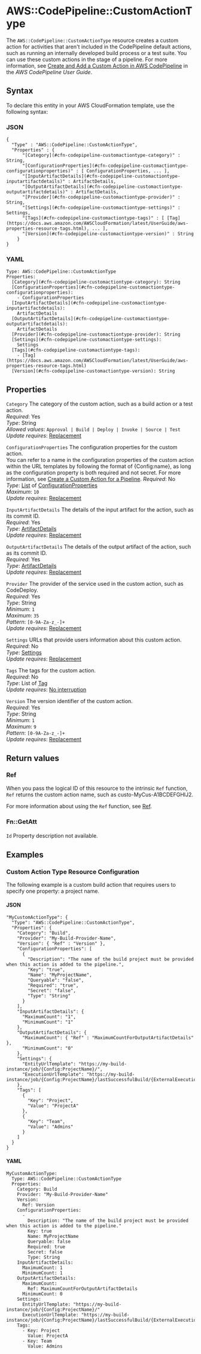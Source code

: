 # AWS::CodePipeline::CustomActionType<a name="aws-resource-codepipeline-customactiontype"></a>

The `AWS::CodePipeline::CustomActionType` resource creates a custom action for activities that aren't included in the CodePipeline default actions, such as running an internally developed build process or a test suite\. You can use these custom actions in the stage of a pipeline\. For more information, see [Create and Add a Custom Action in AWS CodePipeline](https://docs.aws.amazon.com/codepipeline/latest/userguide/how-to-create-custom-action.html) in the _AWS CodePipeline User Guide_\.

## Syntax<a name="aws-resource-codepipeline-customactiontype-syntax"></a>

To declare this entity in your AWS CloudFormation template, use the following syntax:

### JSON<a name="aws-resource-codepipeline-customactiontype-syntax.json"></a>

```
{
  "Type" : "AWS::CodePipeline::CustomActionType",
  "Properties" : {
      "[Category](#cfn-codepipeline-customactiontype-category)" : String,
      "[ConfigurationProperties](#cfn-codepipeline-customactiontype-configurationproperties)" : [ ConfigurationProperties, ... ],
      "[InputArtifactDetails](#cfn-codepipeline-customactiontype-inputartifactdetails)" : ArtifactDetails,
      "[OutputArtifactDetails](#cfn-codepipeline-customactiontype-outputartifactdetails)" : ArtifactDetails,
      "[Provider](#cfn-codepipeline-customactiontype-provider)" : String,
      "[Settings](#cfn-codepipeline-customactiontype-settings)" : Settings,
      "[Tags](#cfn-codepipeline-customactiontype-tags)" : [ [Tag](https://docs.aws.amazon.com/AWSCloudFormation/latest/UserGuide/aws-properties-resource-tags.html), ... ],
      "[Version](#cfn-codepipeline-customactiontype-version)" : String
    }
}
```

### YAML<a name="aws-resource-codepipeline-customactiontype-syntax.yaml"></a>

```
Type: AWS::CodePipeline::CustomActionType
Properties:
  [Category](#cfn-codepipeline-customactiontype-category): String
  [ConfigurationProperties](#cfn-codepipeline-customactiontype-configurationproperties):
    - ConfigurationProperties
  [InputArtifactDetails](#cfn-codepipeline-customactiontype-inputartifactdetails):
    ArtifactDetails
  [OutputArtifactDetails](#cfn-codepipeline-customactiontype-outputartifactdetails):
    ArtifactDetails
  [Provider](#cfn-codepipeline-customactiontype-provider): String
  [Settings](#cfn-codepipeline-customactiontype-settings):
    Settings
  [Tags](#cfn-codepipeline-customactiontype-tags):
    - [Tag](https://docs.aws.amazon.com/AWSCloudFormation/latest/UserGuide/aws-properties-resource-tags.html)
  [Version](#cfn-codepipeline-customactiontype-version): String
```

## Properties<a name="aws-resource-codepipeline-customactiontype-properties"></a>

`Category` <a name="cfn-codepipeline-customactiontype-category"></a>
The category of the custom action, such as a build action or a test action\.  
_Required_: Yes  
_Type_: String  
_Allowed values_: `Approval | Build | Deploy | Invoke | Source | Test`  
_Update requires_: [Replacement](https://docs.aws.amazon.com/AWSCloudFormation/latest/UserGuide/using-cfn-updating-stacks-update-behaviors.html#update-replacement)

`ConfigurationProperties` <a name="cfn-codepipeline-customactiontype-configurationproperties"></a>
The configuration properties for the custom action\.  
You can refer to a name in the configuration properties of the custom action within the URL templates by following the format of \{Config:name\}, as long as the configuration property is both required and not secret\. For more information, see [Create a Custom Action for a Pipeline](https://docs.aws.amazon.com/codepipeline/latest/userguide/how-to-create-custom-action.html)\.
_Required_: No  
_Type_: [List](aws-properties-codepipeline-customactiontype-configurationproperties.md) of [ConfigurationProperties](aws-properties-codepipeline-customactiontype-configurationproperties.md)  
_Maximum_: `10`  
_Update requires_: [Replacement](https://docs.aws.amazon.com/AWSCloudFormation/latest/UserGuide/using-cfn-updating-stacks-update-behaviors.html#update-replacement)

`InputArtifactDetails` <a name="cfn-codepipeline-customactiontype-inputartifactdetails"></a>
The details of the input artifact for the action, such as its commit ID\.  
_Required_: Yes  
_Type_: [ArtifactDetails](aws-properties-codepipeline-customactiontype-artifactdetails.md)  
_Update requires_: [Replacement](https://docs.aws.amazon.com/AWSCloudFormation/latest/UserGuide/using-cfn-updating-stacks-update-behaviors.html#update-replacement)

`OutputArtifactDetails` <a name="cfn-codepipeline-customactiontype-outputartifactdetails"></a>
The details of the output artifact of the action, such as its commit ID\.  
_Required_: Yes  
_Type_: [ArtifactDetails](aws-properties-codepipeline-customactiontype-artifactdetails.md)  
_Update requires_: [Replacement](https://docs.aws.amazon.com/AWSCloudFormation/latest/UserGuide/using-cfn-updating-stacks-update-behaviors.html#update-replacement)

`Provider` <a name="cfn-codepipeline-customactiontype-provider"></a>
The provider of the service used in the custom action, such as CodeDeploy\.  
_Required_: Yes  
_Type_: String  
_Minimum_: `1`  
_Maximum_: `35`  
_Pattern_: `[0-9A-Za-z_-]+`  
_Update requires_: [Replacement](https://docs.aws.amazon.com/AWSCloudFormation/latest/UserGuide/using-cfn-updating-stacks-update-behaviors.html#update-replacement)

`Settings` <a name="cfn-codepipeline-customactiontype-settings"></a>
URLs that provide users information about this custom action\.  
_Required_: No  
_Type_: [Settings](aws-properties-codepipeline-customactiontype-settings.md)  
_Update requires_: [Replacement](https://docs.aws.amazon.com/AWSCloudFormation/latest/UserGuide/using-cfn-updating-stacks-update-behaviors.html#update-replacement)

`Tags` <a name="cfn-codepipeline-customactiontype-tags"></a>
The tags for the custom action\.  
_Required_: No  
_Type_: List of [Tag](https://docs.aws.amazon.com/AWSCloudFormation/latest/UserGuide/aws-properties-resource-tags.html)  
_Update requires_: [No interruption](https://docs.aws.amazon.com/AWSCloudFormation/latest/UserGuide/using-cfn-updating-stacks-update-behaviors.html#update-no-interrupt)

`Version` <a name="cfn-codepipeline-customactiontype-version"></a>
The version identifier of the custom action\.  
_Required_: Yes  
_Type_: String  
_Minimum_: `1`  
_Maximum_: `9`  
_Pattern_: `[0-9A-Za-z_-]+`  
_Update requires_: [Replacement](https://docs.aws.amazon.com/AWSCloudFormation/latest/UserGuide/using-cfn-updating-stacks-update-behaviors.html#update-replacement)

## Return values<a name="aws-resource-codepipeline-customactiontype-return-values"></a>

### Ref<a name="aws-resource-codepipeline-customactiontype-return-values-ref"></a>

When you pass the logical ID of this resource to the intrinsic `Ref` function, `Ref` returns the custom action name, such as custo\-MyCus\-A1BCDEFGHIJ2\.

For more information about using the `Ref` function, see [Ref](https://docs.aws.amazon.com/AWSCloudFormation/latest/UserGuide/intrinsic-function-reference-ref.html)\.

### Fn::GetAtt<a name="aws-resource-codepipeline-customactiontype-return-values-fn--getatt"></a>

#### <a name="aws-resource-codepipeline-customactiontype-return-values-fn--getatt-fn--getatt"></a>

`Id` <a name="Id-fn::getatt"></a>
Property description not available\.

## Examples<a name="aws-resource-codepipeline-customactiontype--examples"></a>

### Custom Action Type Resource Configuration<a name="aws-resource-codepipeline-customactiontype--examples--Custom_Action_Type_Resource_Configuration"></a>

The following example is a custom build action that requires users to specify one property: a project name\.

#### JSON<a name="aws-resource-codepipeline-customactiontype--examples--Custom_Action_Type_Resource_Configuration--json"></a>

```
"MyCustomActionType": {
  "Type": "AWS::CodePipeline::CustomActionType",
  "Properties": {
    "Category": "Build",
    "Provider": "My-Build-Provider-Name",
    "Version": { "Ref" : "Version" },
    "ConfigurationProperties": [
      {
        "Description": "The name of the build project must be provided when this action is added to the pipeline.",
        "Key": "true",
        "Name": "MyProjectName",
        "Queryable": "false",
        "Required": "true",
        "Secret": "false",
        "Type": "String"
      }
    ],
    "InputArtifactDetails": {
      "MaximumCount": "1",
      "MinimumCount": "1"
    },
    "OutputArtifactDetails": {
      "MaximumCount": { "Ref" : "MaximumCountForOutputArtifactDetails" },
      "MinimumCount": "0"
    },
    "Settings": {
      "EntityUrlTemplate": "https://my-build-instance/job/{Config:ProjectName}/",
      "ExecutionUrlTemplate": "https://my-build-instance/job/{Config:ProjectName}/lastSuccessfulBuild/{ExternalExecutionId}/"
    },
    "Tags": [
      {
        "Key": "Project",
        "Value": "ProjectA"
      },
      {
        "Key": "Team",
        "Value": "Admins"
      }
    ]
  }
}
```

#### YAML<a name="aws-resource-codepipeline-customactiontype--examples--Custom_Action_Type_Resource_Configuration--yaml"></a>

```
MyCustomActionType:
  Type: AWS::CodePipeline::CustomActionType
  Properties:
    Category: Build
    Provider: "My-Build-Provider-Name"
    Version:
      Ref: Version
    ConfigurationProperties:
      -
        Description: "The name of the build project must be provided when this action is added to the pipeline."
        Key: true
        Name: MyProjectName
        Queryable: false
        Required: true
        Secret: false
        Type: String
    InputArtifactDetails:
      MaximumCount: 1
      MinimumCount: 1
    OutputArtifactDetails:
      MaximumCount:
        Ref: MaximumCountForOutputArtifactDetails
      MinimumCount: 0
    Settings:
      EntityUrlTemplate: "https://my-build-instance/job/{Config:ProjectName}/"
      ExecutionUrlTemplate: "https://my-build-instance/job/{Config:ProjectName}/lastSuccessfulBuild/{ExternalExecutionId}/"
    Tags:
      - Key: Project
        Value: ProjectA
      - Key: Team
        Value: Admins
```

